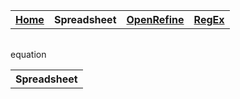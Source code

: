 <table style="width:100%">
  <tr>
    <th><a href="home.md">Home</a></th>
    <th>Spreadsheet</th>
    <th><a href="DpenRefine.md">OpenRefine</a></th>
    <th><a href="ReGex.md">RegEx</a></th>
  </tr>
<table>


<table>
  <th>Spreadsheet</th>
  <tr>equation</tr>
</table>
